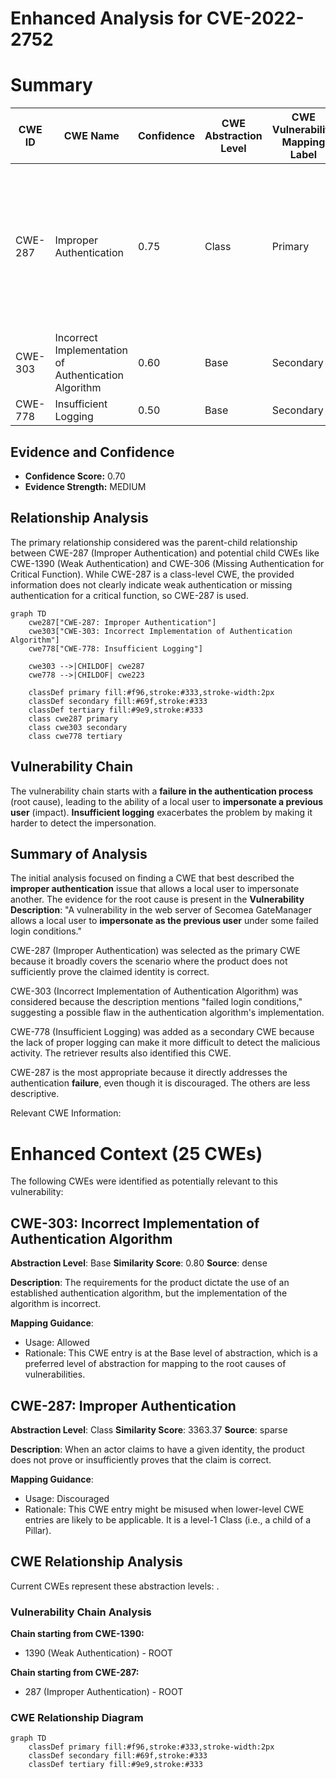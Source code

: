 # Enhanced Analysis for CVE-2022-2752

# Summary
| CWE ID | CWE Name | Confidence | CWE Abstraction Level | CWE Vulnerability Mapping Label | CWE-Vulnerability Mapping Notes |
|---|---|---|---|---|---|
| CWE-287 | Improper Authentication | 0.75 | Class | Primary | Discouraged: Due to potential misuse, consider CWE-1390 or CWE-306 instead. However, these options do not fit as well. |
| CWE-303 | Incorrect Implementation of Authentication Algorithm | 0.60 | Base | Secondary | Allowed |
| CWE-778 | Insufficient Logging | 0.50 | Base | Secondary | Allowed |

## Evidence and Confidence

*   **Confidence Score:** 0.70
*   **Evidence Strength:** MEDIUM

## Relationship Analysis
The primary relationship considered was the parent-child relationship between CWE-287 (Improper Authentication) and potential child CWEs like CWE-1390 (Weak Authentication) and CWE-306 (Missing Authentication for Critical Function). While CWE-287 is a class-level CWE, the provided information does not clearly indicate weak authentication or missing authentication for a critical function, so CWE-287 is used.

```mermaid
graph TD
    cwe287["CWE-287: Improper Authentication"]
    cwe303["CWE-303: Incorrect Implementation of Authentication Algorithm"]
    cwe778["CWE-778: Insufficient Logging"]

    cwe303 -->|CHILDOF| cwe287
    cwe778 -->|CHILDOF| cwe223

    classDef primary fill:#f96,stroke:#333,stroke-width:2px
    classDef secondary fill:#69f,stroke:#333
    classDef tertiary fill:#9e9,stroke:#333
    class cwe287 primary
    class cwe303 secondary
    class cwe778 tertiary
```

## Vulnerability Chain
The vulnerability chain starts with a **failure in the authentication process** (root cause), leading to the ability of a local user to **impersonate a previous user** (impact). **Insufficient logging** exacerbates the problem by making it harder to detect the impersonation.

## Summary of Analysis
The initial analysis focused on finding a CWE that best described the **improper authentication** issue that allows a local user to impersonate another. The evidence for the root cause is present in the **Vulnerability Description**: "A vulnerability in the web server of Secomea GateManager allows a local user to **impersonate as the previous user** under some failed login conditions."

CWE-287 (Improper Authentication) was selected as the primary CWE because it broadly covers the scenario where the product does not sufficiently prove the claimed identity is correct.

CWE-303 (Incorrect Implementation of Authentication Algorithm) was considered because the description mentions "failed login conditions," suggesting a possible flaw in the authentication algorithm's implementation.

CWE-778 (Insufficient Logging) was added as a secondary CWE because the lack of proper logging can make it more difficult to detect the malicious activity. The retriever results also identified this CWE.

CWE-287 is the most appropriate because it directly addresses the authentication **failure**, even though it is discouraged. The others are less descriptive.

Relevant CWE Information:

# Enhanced Context (25 CWEs)
The following CWEs were identified as potentially relevant to this vulnerability:

## CWE-303: Incorrect Implementation of Authentication Algorithm
**Abstraction Level**: Base
**Similarity Score**: 0.80
**Source**: dense

**Description**:
The requirements for the product dictate the use of an established authentication algorithm, but the implementation of the algorithm is incorrect.

**Mapping Guidance**:
- Usage: Allowed
- Rationale: This CWE entry is at the Base level of abstraction, which is a preferred level of abstraction for mapping to the root causes of vulnerabilities.

## CWE-287: Improper Authentication
**Abstraction Level**: Class
**Similarity Score**: 3363.37
**Source**: sparse

**Description**:
When an actor claims to have a given identity, the product does not prove or insufficiently proves that the claim is correct.

**Mapping Guidance**:
- Usage: Discouraged
- Rationale: This CWE entry might be misused when lower-level CWE entries are likely to be applicable. It is a level-1 Class (i.e., a child of a Pillar).


## CWE Relationship Analysis

Current CWEs represent these abstraction levels: .


### Vulnerability Chain Analysis

**Chain starting from CWE-1390:**
- 1390 (Weak Authentication) - ROOT


**Chain starting from CWE-287:**
- 287 (Improper Authentication) - ROOT



### CWE Relationship Diagram

```mermaid
graph TD
    classDef primary fill:#f96,stroke:#333,stroke-width:2px
    classDef secondary fill:#69f,stroke:#333
    classDef tertiary fill:#9e9,stroke:#333
```